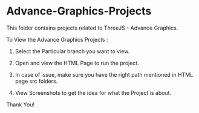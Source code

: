 # Advance-Graphics-Projects
This folder contains projects related to ThreeJS - Advance Graphics.

To View the Advance Graphics Projects :


1. Select the Particular branch you want to view.

2. Open and view the HTML Page to run the project.

3. In case of issue, make sure you have the right path mentioned in HTML page src folders.

4. View Screenshots to get the idea for what the Project is about.

Thank You!
